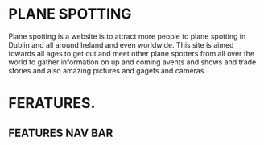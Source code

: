 # PLANE SPOTTING


Plane spotting is a website is to attract more people to plane spotting in Dublin and all around Ireland and even worldwide.
This site is aimed towards all ages to get out and meet other plane spotters from all over the world to gather information on up and coming avents and shows 
and trade stories and also amazing  pictures and gagets and cameras. 




# FERATURES.

## FEATURES NAV BAR
